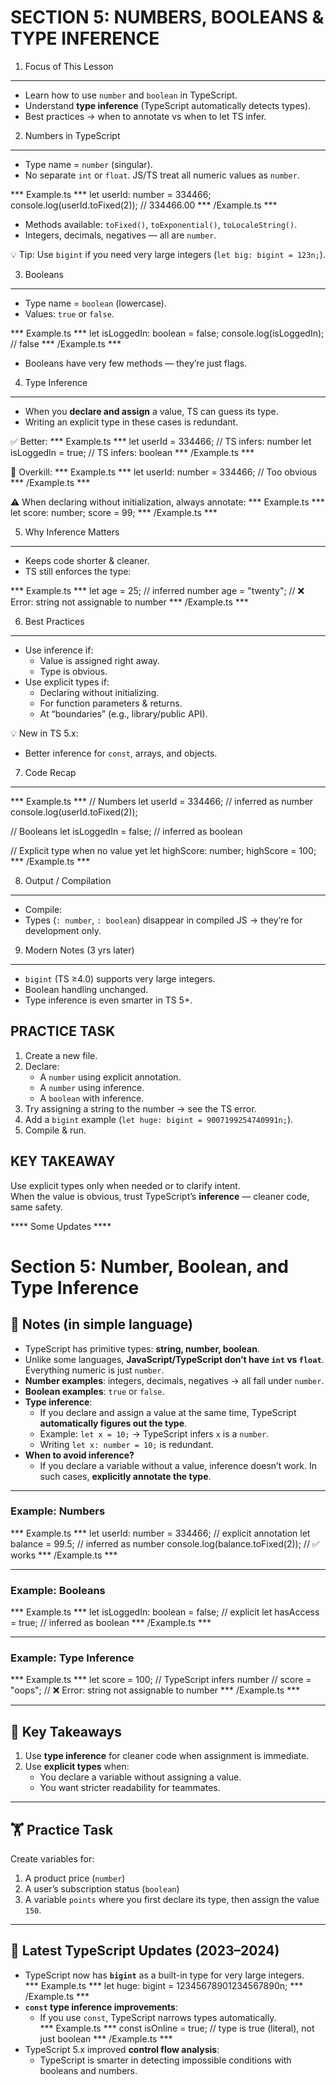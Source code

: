 SECTION 5: NUMBERS, BOOLEANS & TYPE INFERENCE
=============================================

1) Focus of This Lesson
-----------------------
- Learn how to use `number` and `boolean` in TypeScript.
- Understand **type inference** (TypeScript automatically detects types).
- Best practices → when to annotate vs when to let TS infer.

2) Numbers in TypeScript
------------------------
- Type name = `number` (singular).
- No separate `int` or `float`. JS/TS treat all numeric values as `number`.

*** Example.ts ***
let userId: number = 334466;
console.log(userId.toFixed(2));   // 334466.00
*** /Example.ts ***

- Methods available: `toFixed()`, `toExponential()`, `toLocaleString()`.
- Integers, decimals, negatives — all are `number`.

💡 Tip: Use `bigint` if you need very large integers (`let big: bigint = 123n;`).

3) Booleans
-----------
- Type name = `boolean` (lowercase).
- Values: `true` or `false`.

*** Example.ts ***
let isLoggedIn: boolean = false;
console.log(isLoggedIn);   // false
*** /Example.ts ***

- Booleans have very few methods — they’re just flags.

4) Type Inference
-----------------
- When you **declare and assign** a value, TS can guess its type.
- Writing an explicit type in these cases is redundant.

✅ Better:
*** Example.ts ***
let userId = 334466;     // TS infers: number
let isLoggedIn = true;   // TS infers: boolean
*** /Example.ts ***

🚫 Overkill:
*** Example.ts ***
let userId: number = 334466;   // Too obvious
*** /Example.ts ***

⚠️ When declaring without initialization, always annotate:
*** Example.ts ***
let score: number;
score = 99;
*** /Example.ts ***

5) Why Inference Matters
------------------------
- Keeps code shorter & cleaner.
- TS still enforces the type:

*** Example.ts ***
let age = 25;        // inferred number
age = "twenty";      // ❌ Error: string not assignable to number
*** /Example.ts ***

6) Best Practices
-----------------
- Use inference if:
  - Value is assigned right away.
  - Type is obvious.
- Use explicit types if:
  - Declaring without initializing.
  - For function parameters & returns.
  - At “boundaries” (e.g., library/public API).

💡 New in TS 5.x:
- Better inference for `const`, arrays, and objects.

7) Code Recap
-------------
*** Example.ts ***
// Numbers
let userId = 334466;        // inferred as number
console.log(userId.toFixed(2));

// Booleans
let isLoggedIn = false;     // inferred as boolean

// Explicit type when no value yet
let highScore: number;
highScore = 100;
*** /Example.ts ***

8) Output / Compilation
-----------------------
- Compile:
- Types (`: number`, `: boolean`) disappear in compiled JS → they’re for development only.

9) Modern Notes (3 yrs later)
-----------------------------
- `bigint` (TS ≥4.0) supports very large integers.
- Boolean handling unchanged.
- Type inference is even smarter in TS 5+.

PRACTICE TASK
-------------
1. Create a new file.
2. Declare:
   - A `number` using explicit annotation.
   - A `number` using inference.
   - A `boolean` with inference.
3. Try assigning a string to the number → see the TS error.
4. Add a `bigint` example (`let huge: bigint = 9007199254740991n;`).
5. Compile & run.

KEY TAKEAWAY
------------
Use explicit types only when needed or to clarify intent.  
When the value is obvious, trust TypeScript’s **inference** — cleaner code, same safety.






**** Some Updates ****

# Section 5: Number, Boolean, and Type Inference

## 📝 Notes (in simple language)

- TypeScript has primitive types: **string, number, boolean**.  
- Unlike some languages, **JavaScript/TypeScript don’t have `int` vs `float`**. Everything numeric is just `number`.  
- **Number examples**: integers, decimals, negatives → all fall under `number`.  
- **Boolean examples**: `true` or `false`.  
- **Type inference**:  
  - If you declare and assign a value at the same time, TypeScript **automatically figures out the type**.  
  - Example: `let x = 10;` → TypeScript infers `x` is a `number`.  
  - Writing `let x: number = 10;` is redundant.  
- **When to avoid inference?**  
  - If you declare a variable without a value, inference doesn’t work. In such cases, **explicitly annotate the type**.

---

### Example: Numbers

*** Example.ts ***
let userId: number = 334466; // explicit annotation
let balance = 99.5;          // inferred as number
console.log(balance.toFixed(2)); // ✅ works
*** /Example.ts ***

---

### Example: Booleans

*** Example.ts ***
let isLoggedIn: boolean = false; // explicit
let hasAccess = true;            // inferred as boolean
*** /Example.ts ***

---

### Example: Type Inference

*** Example.ts ***
let score = 100;  // TypeScript infers number
// score = "oops"; // ❌ Error: string not assignable to number
*** /Example.ts ***

---

## 📌 Key Takeaways

1. Use **type inference** for cleaner code when assignment is immediate.  
2. Use **explicit types** when:  
   - You declare a variable without assigning a value.  
   - You want stricter readability for teammates.  

---

## 🏋️ Practice Task

Create variables for:
1. A product price (`number`)  
2. A user’s subscription status (`boolean`)  
3. A variable `points` where you first declare its type, then assign the value `150`.  

---

## 🔄 Latest TypeScript Updates (2023–2024)

- TypeScript now has **`bigint`** as a built-in type for very large integers.  
  *** Example.ts ***
  let huge: bigint = 12345678901234567890n;
  *** /Example.ts ***
- **`const` type inference improvements**:  
  - If you use `const`, TypeScript narrows types automatically.  
  *** Example.ts ***
  const isOnline = true;  // type is true (literal), not just boolean
  *** /Example.ts ***
- TypeScript 5.x improved **control flow analysis**:  
  - TypeScript is smarter in detecting impossible conditions with booleans and numbers.  
